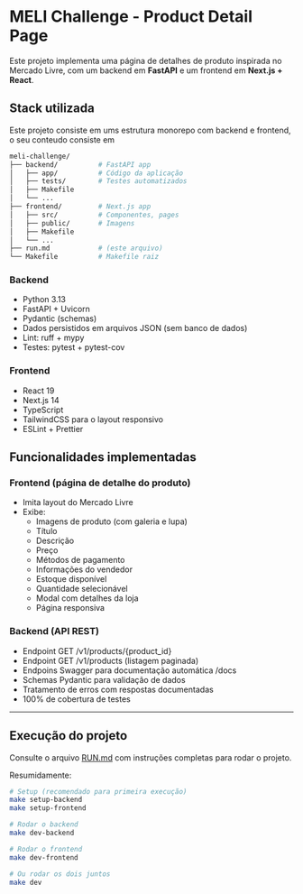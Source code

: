 # MELI Challenge - Product Detail Page

Este projeto implementa uma página de detalhes de produto inspirada no Mercado Livre, com um backend em **FastAPI** e um frontend em **Next.js + React**.

## Stack utilizada

Este projeto consiste em ums estrutura monorepo com backend e frontend, o seu conteudo consiste em

```bash
meli-challenge/
├── backend/          # FastAPI app
│   ├── app/          # Código da aplicação
│   ├── tests/        # Testes automatizados
│   ├── Makefile
│   └── ...
├── frontend/         # Next.js app
│   ├── src/          # Componentes, pages
│   ├── public/       # Imagens
│   ├── Makefile
│   └── ...
├── run.md            # (este arquivo)
└── Makefile          # Makefile raiz

```

### Backend

- Python 3.13
- FastAPI + Uvicorn
- Pydantic (schemas)
- Dados persistidos em arquivos JSON (sem banco de dados)
- Lint: ruff + mypy
- Testes: pytest + pytest-cov

### Frontend

- React 19
- Next.js 14
- TypeScript
- TailwindCSS para o layout responsivo
- ESLint + Prettier

## Funcionalidades implementadas

### Frontend (página de detalhe do produto)

- Imita layout do Mercado Livre
- Exibe:
  - Imagens de produto (com galeria e lupa)
  - Título
  - Descrição
  - Preço
  - Métodos de pagamento
  - Informações do vendedor
  - Estoque disponível
  - Quantidade selecionável
  - Modal com detalhes da loja
  - Página responsiva

### Backend (API REST)

- Endpoint GET /v1/products/{product_id}
- Endpoint GET /v1/products (listagem paginada)
- Endpoins Swagger para documentação automática /docs
- Schemas Pydantic para validação de dados
- Tratamento de erros com respostas documentadas
- 100% de cobertura de testes

---

## Execução do projeto

Consulte o arquivo [RUN.md](./run.md) com instruções completas para rodar o projeto.

Resumidamente:

```bash
# Setup (recomendado para primeira execução)
make setup-backend
make setup-frontend

# Rodar o backend
make dev-backend

# Rodar o frontend
make dev-frontend

# Ou rodar os dois juntos
make dev
```
